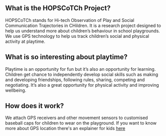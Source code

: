 
## What is the HOPSCoTCh Project?
HOPSCoTCh stands for Hi-tech Observation of Play and Social Communication Trajectories in CHildren. It is a research project designed to help us understand more about children’s behaviour in school playgrounds. We use GPS technology to help us track children’s social and physical activity at playtime.
## What is so interesting about playtime?
Playtime is an opportunity for fun but it’s also an opportunity for learning. Children get chance to independently develop social skills such as making and developing friendships, following rules, sharing, competing and negotiating. It’s also a great opportunity for physical activity and improving wellbeing.
## How does it work?
 We attach GPS receivers and other movement sensors to customised baseball caps for children to wear on the playground. If you want to know more about GPS location there's an explainer for kids [here](https://spaceplace.nasa.gov/gps/en/)
